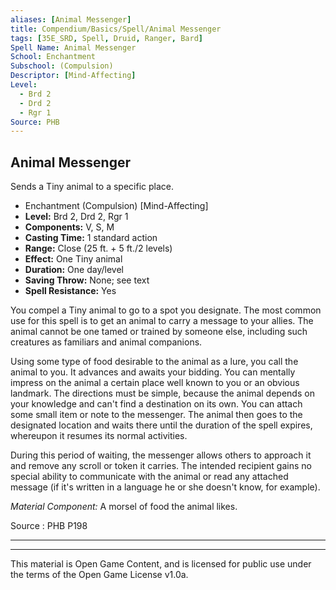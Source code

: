 ```yaml
---
aliases: [Animal Messenger]
title: Compendium/Basics/Spell/Animal Messenger
tags: [35E_SRD, Spell, Druid, Ranger, Bard]
Spell Name: Animal Messenger
School: Enchantment
Subschool: (Compulsion)
Descriptor: [Mind-Affecting]
Level:
  - Brd 2
  - Drd 2
  - Rgr 1
Source: PHB
---
```



## Animal Messenger

Sends a Tiny animal to a specific place.

*   Enchantment (Compulsion) [Mind-Affecting]
*   **Level:** Brd 2, Drd 2, Rgr 1
*   **Components:** V, S, M
*   **Casting Time:** 1 standard action
*   **Range:** Close (25 ft. + 5 ft./2 levels)
*   **Effect:** One Tiny animal
*   **Duration:** One day/level
*   **Saving Throw:** None; see text
*   **Spell Resistance:** Yes

<p>You compel a Tiny animal to go to a spot you designate. The most common use for this spell is to get an animal to carry a message to your allies. The animal cannot be one tamed or trained by someone else, including such creatures as familiars and animal companions.</p><p>Using some type of food desirable to the animal as a lure, you call the animal to you. It advances and awaits your bidding. You can mentally impress on the animal a certain place well known to you or an obvious landmark. The directions must be simple, because the animal depends on your knowledge and can't find a destination on its own. You can attach some small item or note to the messenger. The animal then goes to the designated location and waits there until the duration of the spell expires, whereupon it resumes its normal activities.</p><p>During this period of waiting, the messenger allows others to approach it and remove any scroll or token it carries. The intended recipient gains no special ability to communicate with the animal or read any attached message (if it's written in a language he or she doesn't know, for example).</p><p><i>Material Component:</i> A morsel of food the animal likes.</p>

Source : PHB P198

---

---

This material is Open Game Content, and is licensed for public use under
the terms of the Open Game License v1.0a.
